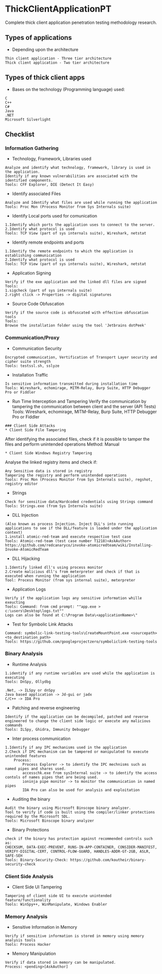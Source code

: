 # ThickClientApplicationPT
Complete thick client application penetration testing methodology research.
## Types of applications
* Depending upon the architecture
```
Thin client application - Three tier architecture
Thick client application - Two tier architecture
```
## Types of thick client apps
* Bases on the technology (Programming language) used:
```
C
C++
C#
Java
.NET
Microsoft Silverlight
```
## Checklist
### Information Gathering
* Technology, Framework, Libraries used
```
Analyze and identify what technology, framework, library is used in the application.
Identify if any known vulnerabilities are associated with the identified components.
Tools: CFF Explorer, DIE (Detect It Easy)
```
* Identify associated Files
```
Analyze and Identify what files are used while running the application
Tools: Proc Mon (Process Monitor from Sys Internals suite)
```
* Identify Local ports used for comunication
```
1.Identify which ports the application uses to connect to the server.
2.Identify what protocol is used
Tools: TCP View (part of sys internals suite), Wireshark, netstat
```
* Identify remote endpoints and ports
```
1.Identify the remote endpoints to which the application is establishing communication
2.Identify what protocol is used
Tools: TCP View (part of sys internals suite), Wireshark, netstat
```
* Application Signing
```
Verify if the exe application and the linked dll files are signed
Tools:
1.sigcheck (part of sys internals suite)
2.right click -> Properties -> digital signatures
```
* Source Code Obfuscation
```
Verify if the source code is obfuscated with effective obfuscation tools
Tools:
Browse the installation folder using the tool 'Jetbrains dotPeek'
```
### Communication/Proxy
* Communication Security
```
Encrypted communication, Vertification of Transport Layer security and cipher suite strength
Tools: testssl.sh, sslyze
```
* Installation Traffic
```
Is sensitive information transmitted during installation time
Tools: Wireshark, echomirage, MITM-Relay, Burp Suite, HTTP Debugger Pro or Fiddler
```
* Run Time Interception and Tampering
Verify the communication by tampering the communication between client and the server (API Tests)
Tools: Wireshark, echomirage, MITM-Relay, Burp Suite, HTTP Debugger Pro or Fiddler
```    
### Client Side Attacks
* Client Side File Tampering
```
After identifying the associated files, check if it is possible to tamper the files and perform unintended operations
Method: Manual
```
* Client Side Windows Registry Tampering
```
Analyse the linked registry items and check if:
```
Any Sensitive data is stored in registry
Tampering the registry and perform unintended operations
Tools: Proc Mon (Process Monitor from Sys Internals suite), regshot, registry editor
```
* Strings
```
Check for sensitive data/Hardcoded credentials using Strings command
Tools: Strings.exe (from Sys Internals suite)
```
* DLL Injection
```
(Also known as process Injection. Inject DLL's into running applications to see if the DLL/feature is loaded under the application context)
1.install atomic-red-team and execute respective test case
Tools: Atomic-red-team (test case number T1218)<AskAuthor>
https://github.com/redcanaryco/invoke-atomicredteam/wiki/Installing-Invoke-AtomicRedTeam
```
* DLL Hijacking
```
1.Identify linked dll's using process monitor
2.Create malicious dll's from meterpreter and check if that is executed when running the application
Tool: Process Monitor (from sys internal suite), meterpreter
```
* Application Logs
```
Verify if the application logs any sensitive information whille exeucting
Tools: Command: from cmd prompt: ""app.exe > c:\users\Desktop\logs.txt""
Logs can also be found at C:\Program Data\<applicationName>\"
```
* Test for Symbolic Link Attacks
```
Command: symbolic-link-testing-tools\CreateMountPoint.exe <sourcepath> <to_destination_path>
Tools: https://github.com/googleprojectzero/symboliclink-testing-tools
```
### Binary Analysis
* Runtime Analysis
```
1.identify if any runtime variables are used while the application is executing
Tools: DnSpy, Ollydbg

.Net, -> ILSpy or dnSpy
Java based application -> Jd-gui or jadx
C/C++ -> IDA Pro
```
* Patching and reverse engineering
```
Identify if the application can be decompiled, patched and reverse engineered to change the client side logic or execute any malicious commands
Tools: ILSpy, Ghidra, Immunity Debugger
```
* Inter process communication
```
1.Identify if any IPC mechanisms used in the application
2.Check if IPC mechanism can be tampered or manipulated to execute unintended features
	Process:
		Process Explorer -> to identify the IPC mechnisms such as named pipes and shares used.
		accesschk.exe from sysInternal suite -> to identify the access contols of names pipes that are being used.
		ioninja pipe monitor -> to monitor the communication in named pipes
		IDA Pro can also be used for analysis and exploitation
```
* Auditing the binary
```
Audit the binary using Microsoft Binscope binary analyzer.
Tool to verify if code is built using the compiler/linker protections required by the Microsoft SDL.
Tools: Microsoft Binscope binary analyzer
```
* Binary Protections
```
check if the binary has protection against recommended controls such as:
CHECKSUM, DATA-EXEC-PREVENT, RUNS-IN-APP-CONTAINER, CONSIDER-MANIFEST, VERIFY-DIGITAL-CERT, CONTROL-FLOW-GUARD, HANDLES-ADDR-GT-2GB, ASLR, SAFE-SEH
Tools: Binary-Security-Check: https://github.com/koutheir/binary-security-check
```
### Client Side Analysis
* Client Side UI Tampering
```
Tampering of client side UI to execute unintended feature/functionality
Tools: WinSpy++, WinManipulate, Windows Enabler
```
### Memory Analysis
* Sensitive Information in Memory
```
Verify if sensitive information is stored in memory using memory analysis tools
Tools: Process Hacker
```
* Memory Manipulation
````
Verify if data stored in memory can be manipulated.
Process: <pending>[AskAuthor]
````
